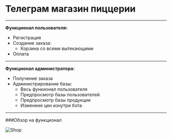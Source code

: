 # Телеграм магазин пиццерии


---
__Функционал пользователя:__
+ Регистрация
+ Создание заказа:
    + Корзина со всеми вытекающими
+ Оплата
---
__Функционал администратора:__
+ Получение заказа
+ Администрирование базы:
    + Весь функионал пользователя
    + Предпросмотр базы пользователей
    + Предпросмотр базы продукции
    + Изменеие цен изнутри бота

---
###Обзор на функционал


![Shop](https://user-images.githubusercontent.com/62465414/233169830-9b491174-dc3b-4829-95f2-c2aaf46a59ac.gif)
